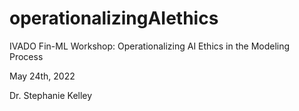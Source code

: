 # operationalizingAIethics
IVADO Fin-ML Workshop: Operationalizing AI Ethics in the Modeling Process 

May 24th, 2022

Dr. Stephanie Kelley
